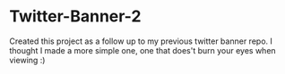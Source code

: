 # Twitter-Banner-2

Created this project as a follow up to my previous twitter banner repo. I thought I made a more simple one, one that does't burn your eyes when viewing :)
